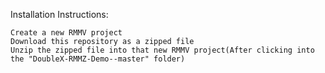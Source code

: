 Installation Instructions:

    Create a new RMMV project
    Download this repository as a zipped file
    Unzip the zipped file into that new RMMV project(After clicking into the "DoubleX-RMMZ-Demo--master" folder)
